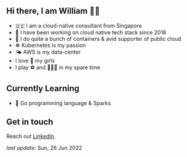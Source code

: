 <!--
**Lee-William/Lee-William** is a ✨ _special_ ✨ repository because its `README.md` (this file) appears on your GitHub profile.

Here are some ideas to get you started:

- 🔭 I’m currently working on ...
- 🌱 I’m currently learning ...
- 👯 I’m looking to collaborate on ...
- 🤔 I’m looking for help with ...
- 💬 Ask me about ...
- 📫 How to reach me: ...
- 😄 Pronouns: ...
- ⚡ Fun fact: ...
-->

## Hi there, I am William 👋🏼

- 🇩🇪 I am a cloud-native consultant from Singapore
- 🔷 I have been working on cloud native tech stack since 2018
- 🐳 I do quite a bunch of containers & avid supporter of public cloud
- ☸️ Kubernetes is my passion
- 🌤 AWS is my data-center
- I love 💞 my girls
- I play ⚽️ and 🏃🏻‍♂️ in my spare time

## Currently Learning

- 🦀 Go programming language & Sparks


## Get in touch

Reach out [LinkedIn](https://www.linkedin.com/in/williamleesg).

_last update_: Sun, 26 Jun 2022
